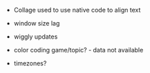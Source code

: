 - Collage used to use native code to align text

- window size lag

- wiggly updates
- color coding game/topic? - data not available
- timezones?
